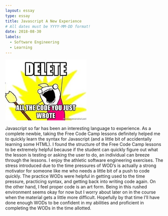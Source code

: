 ```yaml
---
layout: essay
type: essay
title: Javascript A New Experience
# All dates must be YYYY-MM-DD format!
date: 2018-08-30
labels:
  - Software Engineering
  - Learning
---
```


<img class="ui tiny left circular floated image" src="../images/allthecode.jpg">

Javascript so far has been an interesting language to experience. As a complete newbie, taking the Free Code Camp lessons definitely helped me to quickly learn the syntax for Javascript (and a little bit of accidentally learning some HTML). I found the structure of the Free Code Camp lessons to be extremely helpful because if the student can quickly figure out what the lesson is testing or asking the user to do, an individual can breeze through the lessons. 
	I enjoy the athletic software engineering exercises. The stress introduced due to the time pressures of WOD’s is actually a strong motivator for someone like me who needs a little bit of a push to code quickly. The practice WODs were helpful in getting used to the time pressure, practicing syntax, and getting back into writing code again. 
	On the other hand, I feel proper code is an art form. Being in this rushed environment seems okay for now but I worry about later on in the course when the material gets a little more difficult. Hopefully by that time I’ll have done enough WODs to be confident in my abilities and proficient in completing the WODs in the time allotted.
